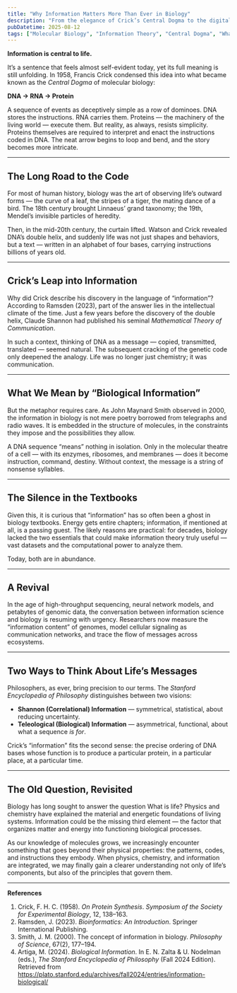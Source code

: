 ```yaml
---
title: "Why Information Matters More Than Ever in Biology"
description: "From the elegance of Crick’s Central Dogma to the digital revolution in biology, why information may be the final key to understanding life."
pubDatetime: 2025-08-12
tags: ["Molecular Biology", "Information Theory", "Central Dogma", "What is Life?"]
---
```


**Information is central to life.**  

It’s a sentence that feels almost self-evident today, yet its full meaning is still unfolding. In 1958, Francis Crick condensed this idea into what became known as the *Central Dogma* of molecular biology:  

**DNA → RNA → Protein**  

A sequence of events as deceptively simple as a row of dominoes. DNA stores the instructions. RNA carries them. Proteins — the machinery of the living world — execute them. But reality, as always, resists simplicity. Proteins themselves are required to interpret and enact the instructions coded in DNA. The neat arrow begins to loop and bend, and the story becomes more intricate.

---

## The Long Road to the Code

For most of human history, biology was the art of observing life’s outward forms — the curve of a leaf, the stripes of a tiger, the mating dance of a bird. The 18th century brought Linnaeus’ grand taxonomy; the 19th, Mendel’s invisible particles of heredity.  

Then, in the mid-20th century, the curtain lifted. Watson and Crick revealed DNA’s double helix, and suddenly life was not just shapes and behaviors, but a text — written in an alphabet of four bases, carrying instructions billions of years old.

---

## Crick’s Leap into Information

Why did Crick describe his discovery in the language of “information”? According to Ramsden (2023), part of the answer lies in the intellectual climate of the time. Just a few years before the discovery of the double helix, Claude Shannon had published his seminal *Mathematical Theory of Communication*.  

In such a context, thinking of DNA as a message — copied, transmitted, translated — seemed natural. The subsequent cracking of the genetic code only deepened the analogy. Life was no longer just chemistry; it was communication.

---

## What We Mean by “Biological Information”

But the metaphor requires care. As John Maynard Smith observed in 2000, the information in biology is not mere poetry borrowed from telegraphs and radio waves. It is embedded in the structure of molecules, in the constraints they impose and the possibilities they allow.  

A DNA sequence “means” nothing in isolation. Only in the molecular theatre of a cell — with its enzymes, ribosomes, and membranes — does it become instruction, command, destiny. Without context, the message is a string of nonsense syllables.

---

## The Silence in the Textbooks

Given this, it is curious that “information” has so often been a ghost in biology textbooks. Energy gets entire chapters; information, if mentioned at all, is a passing guest. The likely reasons are practical: for decades, biology lacked the two essentials that could make information theory truly useful — vast datasets and the computational power to analyze them.  

Today, both are in abundance.

---

## A Revival

In the age of high-throughput sequencing, neural network models, and petabytes of genomic data, the conversation between information science and biology is resuming with urgency. Researchers now measure the “information content” of genomes, model cellular signaling as communication networks, and trace the flow of messages across ecosystems.

---

## Two Ways to Think About Life’s Messages

Philosophers, as ever, bring precision to our terms. The *Stanford Encyclopedia of Philosophy* distinguishes between two visions:  

- **Shannon (Correlational) Information** — symmetrical, statistical, about reducing uncertainty.  
- **Teleological (Biological) Information** — asymmetrical, functional, about what a sequence *is for*.  

Crick’s “information” fits the second sense: the precise ordering of DNA bases whose function is to produce a particular protein, in a particular place, at a particular time.

---

## The Old Question, Revisited

Biology has long sought to answer the question What is life? Physics and chemistry have explained the material and energetic foundations of living systems. Information could be the missing third element — the factor that organizes matter and energy into functioning biological processes.

As our knowledge of molecules grows, we increasingly encounter something that goes beyond their physical properties: the patterns, codes, and instructions they embody. When physics, chemistry, and information are integrated, we may finally gain a clearer understanding not only of life’s components, but also of the principles that govern them.

---

**References**  
1. Crick, F. H. C. (1958). *On Protein Synthesis*. *Symposium of the Society for Experimental Biology*, 12, 138–163.  
2. Ramsden, J. (2023). *Bioinformatics: An Introduction*. Springer International Publishing.  
3. Smith, J. M. (2000). The concept of information in biology. *Philosophy of Science*, 67(2), 177–194.  
4. Artiga, M. (2024). *Biological Information*. In E. N. Zalta & U. Nodelman (eds.), *The Stanford Encyclopedia of Philosophy* (Fall 2024 Edition). Retrieved from <https://plato.stanford.edu/archives/fall2024/entries/information-biological/>  
